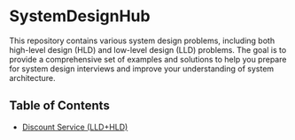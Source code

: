 # SystemDesignHub

This repository contains various system design problems, including both high-level design (HLD) and low-level design (LLD) problems. The goal is to provide a comprehensive set of examples and solutions to help you prepare for system design interviews and improve your understanding of system architecture.

## Table of Contents
- [Discount Service (LLD+HLD)](./DiscountCalculator)